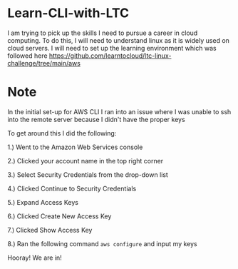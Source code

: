# Learn-CLI-with-LTC

I am trying to pick up the skills I need to pursue a career in cloud computing. To do this, I will need to understand linux as it is widely used on cloud servers.
I will need to set up the learning environment which was followed here https://github.com/learntocloud/ltc-linux-challenge/tree/main/aws

# Note
In the initial set-up for AWS CLI I ran into an issue where I was unable to ssh into the remote server because I didn't have the proper keys

To get around this I did the following:

1.) Went to the Amazon Web Services console

2.) Clicked your account name in the top right corner

3.) Select Security Credentials from the drop-down list

4.) Clicked Continue to Security Credentials

5.) Expand Access Keys

6.) Clicked Create New Access Key

7.) Clicked Show Access Key

8.) Ran the following command ``` aws configure ``` and input my keys

Hooray! We are in!
